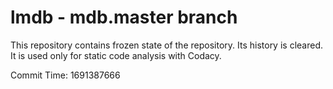 # lmdb - mdb.master branch

This repository contains frozen state of the repository.
Its history is cleared. It is used only for static code
analysis with Codacy.

Commit Time: 1691387666